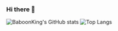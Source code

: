 ### Hi there 👋

<!--
**baboon-king/baboon-king** is a ✨ _special_ ✨ repository because its `README.md` (this file) appears on your GitHub profile.

Here are some ideas to get you started:

- 🔭 I’m currently working on ...
- 🌱 I’m currently learning ...
- 👯 I’m looking to collaborate on ...
- 🤔 I’m looking for help with ...
- 💬 Ask me about ...
- 📫 How to reach me: ...
- 😄 Pronouns: ...
- ⚡ Fun fact: ...
-->
![BaboonKing's GitHub stats](https://github-readme-stats.vercel.app/api?username=baboon-king&count_private=true)
![Top Langs](https://github-readme-stats.vercel.app/api/top-langs/?username=baboon-king)
<!--START_SECTION:waka-->
<!--END_SECTION:waka-->
